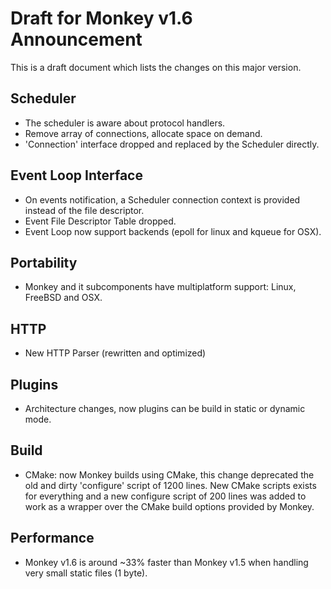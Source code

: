 # Draft for Monkey v1.6 Announcement

This is a draft document which lists the changes on this major version.

## Scheduler

- The scheduler is aware about protocol handlers.
- Remove array of connections, allocate space on demand.
- 'Connection' interface dropped and replaced by the Scheduler directly.

## Event Loop Interface

- On events notification, a Scheduler connection context is provided
  instead of the file descriptor.
- Event File Descriptor Table dropped.
- Event Loop now support backends (epoll for linux and kqueue for OSX).

## Portability

- Monkey and it subcomponents have multiplatform support: Linux, FreeBSD and OSX.

## HTTP

- New HTTP Parser (rewritten and optimized)

## Plugins

- Architecture changes, now plugins can be build in static or dynamic mode.

## Build

- CMake: now Monkey builds using CMake, this change deprecated the old and
  dirty 'configure' script of 1200 lines. New CMake scripts exists for
  everything and a new configure script of 200 lines was added to work as
  a wrapper over the CMake build options provided by Monkey.

## Performance

- Monkey v1.6 is around ~33% faster than Monkey v1.5 when handling very
  small static files (1 byte).
